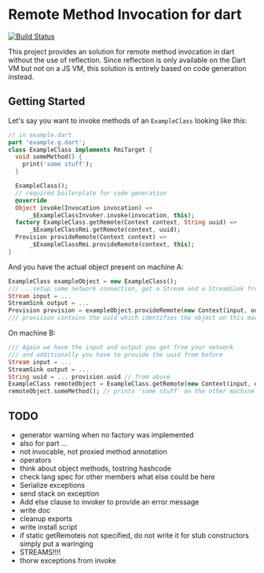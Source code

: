 # Remote Method Invocation for dart
[![Build Status](https://travis-ci.org/MatzeS/dart_rmi.svg?branch=master)](https://travis-ci.org/MatzeS/dart_rmi)

This project provides an solution for remote method invocation in dart without the use of reflection. Since reflection is only available on the Dart VM but not on a JS VM, this solution is entirely based on code generation instead.

## Getting Started

Let's say you want to invoke methods of an `ExampleClass` looking like this:

```dart
// in example.dart
part 'example.g.dart';
class ExampleClass implements RmiTarget {
  void someMethod() {
	print('some stuff');
  }

  ExampleClass();
  // required boilerplate for code generation
  @override
  Object invoke(Invocation invocation) =>
      _$ExampleClassInvoker.invoke(invocation, this);
  factory ExampleClass.getRemote(Context context, String uuid) =>
      _$ExampleClassRmi.getRemote(context, uuid);
  Provision provideRemote(Context context) =>
      _$ExampleClassRmi.provideRemote(context, this);
}
```

And you have the actual object present on machine A:

```dart
ExampleClass exampleObject = new ExampleClass();
/// ...setup some network connection, get a Stream and a StreamSink from it
Stream input = ...
StreamSink output = ...
Provision provision = exampleObject.provideRemote(new Context(input, output));
/// provision contains the uuid which identifies the object on this machine
```

On machine B:

```dart
/// Again we have the input and output you get from your network 
/// and additionally you have to provide the uuid from before
Stream input = ...
StreamSink output = ...
String uuid = ... provision.uuid // from above
ExampleClass remoteObject = ExampleClass.getRemote(new Context(input, output), uuid);
remoteObject.someMethod(); // prints 'some stuff' on the other machine
```

## TODO
- generator warning when no factory was implemented
- also for part ...
- not invocable, not proxied method annotation
-  operators
- think about object methods, tostring hashcode
- check lang spec for other members what else could be here
- Serialize exceptions
- send stack on exception
- Add else clause to invoker to provide an error message
- write doc
- cleanup exports
- write install script
- if static getRemoteis not specified, do not write it for stub constructors simply put a waringing
- STREAMS!!!!
- thorw exceptions from invoke